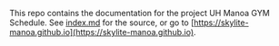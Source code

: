 This repo contains the documentation for the project UH Manoa GYM Schedule. See [index.md](index.md) for the source, or go to [https://skylite-manoa.github.io](https://skylite-manoa.github.io).
